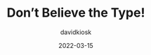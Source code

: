 ---
author: davidkiosk
coauthor: garethfw
# coauthors
date: 2022-03-15
publisher: dequesystems
tags:
  - videos
  - accessibility
  - typography
  - readability
  - fonts
target_url: https://www.youtube.com/watch?v=h8IOqUl1zII
title: Don’t Believe the Type!
---